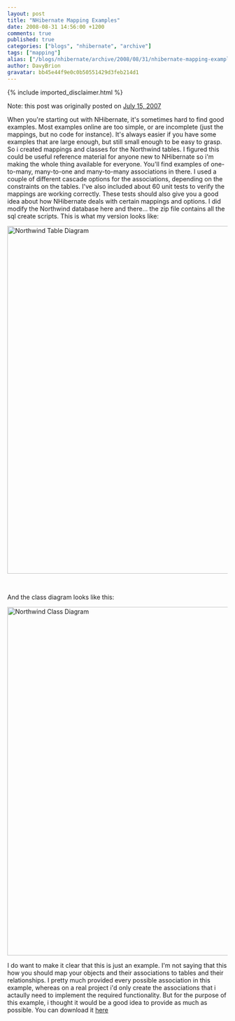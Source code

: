 ```yaml
---
layout: post
title: "NHibernate Mapping Examples"
date: 2008-08-31 14:56:00 +1200
comments: true
published: true
categories: ["blogs", "nhibernate", "archive"]
tags: ["mapping"]
alias: ["/blogs/nhibernate/archive/2008/08/31/nhibernate-mapping-examples.aspx"]
author: DavyBrion
gravatar: bb45e44f9e0c0b50551429d3feb214d1
---
```

{% include imported_disclaimer.html %}
<p>Note: this post was originally posted on <a href="http://davybrion.com/blog/2007/07/nhibernate-mapping-examples/">July 15, 2007</a>
</p>
<p>When you're starting out with NHibernate, it's sometimes hard to find good examples. Most examples online are too simple, or are incomplete (just the mappings, but no code for instance).  It's always easier if you have some examples that are large enough, but still small enough to be easy to grasp. So i created mappings and classes for the Northwind tables. I figured this could be useful reference material for anyone new to NHibernate so i'm making the whole thing available for everyone. You'll find examples of one-to-many, many-to-one and many-to-many associations in there.  I used a couple of different cascade options for the associations, depending on the constraints on the tables.  I've also included about 60 unit tests to verify the mappings are working correctly. These tests should also give you a good idea about how NHibernate deals with certain mappings and options.
I did modify the Northwind database here and there... the zip file contains all the sql create scripts. This is what my version looks like:
</p>
<p><a href="http://davybrion.com/blog/wp-content/uploads/2007/07/tablediagram.png" title="Northwind Table Diagram"><img src="http://davybrion.com/blog/wp-content/uploads/2007/07/tablediagram.png" alt="Northwind Table Diagram" width="886" height="795" /></a>
</p>
<p>&nbsp;</p>
<p>And the class diagram looks like this:
</p>
<p><a href="http://davybrion.com/blog/wp-content/uploads/2007/07/classdiagram.png" title="Northwind Class Diagram"><img src="http://davybrion.com/blog/wp-content/uploads/2007/07/classdiagram.png" alt="Northwind Class Diagram" width="886" height="797" /></a></p>
<p>
I do want to make it clear that this is just an example. I'm not saying that this how you should map your objects and their associations to tables and their relationships.  I pretty much provided every possible association in this example, whereas on a real project i'd only create the associations that i actaully need to implement the required functionality. But for the purpose of this example, i thought it would be a good idea to provide as much as possible.
You can download it <a href="http://www.ralinx.be/NorthwindNHibernateExample.zip">here</a></p>

